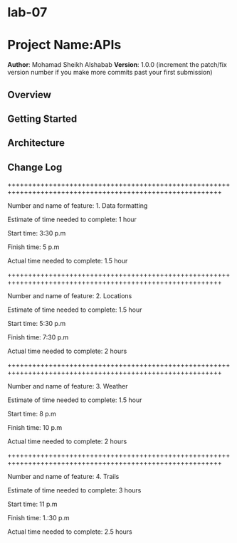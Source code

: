 # lab-07

# Project Name:APIs

**Author**: Mohamad Sheikh Alshabab
**Version**: 1.0.0 (increment the patch/fix version number if you make more commits past your first submission)

## Overview
<!-- Provide a high level overview of what this application is and why you are building it, beyond the fact that it's an assignment for this class. (i.e. What's your problem domain?) -->

## Getting Started
<!-- What are the steps that a user must take in order to build this app on their own machine and get it running? -->

## Architecture
<!-- Provide a detailed description of the application design. What technologies (languages, libraries, etc) you're using, and any other relevant design information. -->

## Change Log
<!-- Use this area to document the iterative changes made to your application as each feature is successfully implemented. Use time stamps. Here's an examples:

01-01-2001 4:59pm - Application now has a fully-functional express server, with a GET route for the location resource.

## Credits and Collaborations
<!-- Give credit (and a link) to other people or resources that helped you build this application. -->


++++++++++++++++++++++++++++++++++++++++++++++++++++++++++++++++++++++++++++++++++++++++++++++++++++++++++

Number and name of feature: 1. Data formatting

Estimate of time needed to complete: 1 hour

Start time: 3:30 p.m 

Finish time: 5 p.m 

Actual time needed to complete: 1.5 hour

++++++++++++++++++++++++++++++++++++++++++++++++++++++++++++++++++++++++++++++++++++++++++++++++++++++++++

Number and name of feature: 2. Locations

Estimate of time needed to complete: 1.5 hour

Start time: 5:30 p.m

Finish time: 7:30 p.m

Actual time needed to complete: 2 hours

++++++++++++++++++++++++++++++++++++++++++++++++++++++++++++++++++++++++++++++++++++++++++++++++++++++++++

Number and name of feature: 3. Weather

Estimate of time needed to complete: 1.5 hour

Start time: 8 p.m

Finish time: 10 p.m

Actual time needed to complete: 2 hours

++++++++++++++++++++++++++++++++++++++++++++++++++++++++++++++++++++++++++++++++++++++++++++++++++++++++++

Number and name of feature: 4. Trails

Estimate of time needed to complete: 3 hours

Start time: 11 p.m

Finish time: 1.:30 p.m

Actual time needed to complete: 2.5 hours

